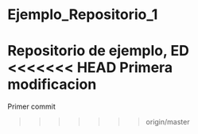 # Ejemplo_Repositorio_1
Repositorio de ejemplo, ED
<<<<<<< HEAD
Primera modificacion
=======
Primer commit
>>>>>>> origin/master
